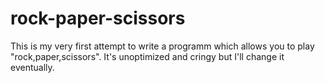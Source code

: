 # rock-paper-scissors

This is my very first attempt to write a programm which allows you to play "rock,paper,scissors". It's unoptimized and cringy but I'll change it eventually.
